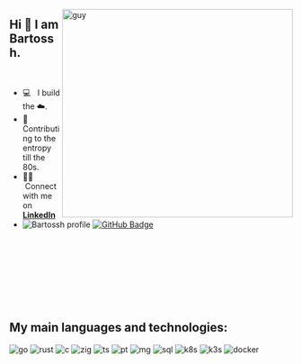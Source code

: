 
 <img align="right" height="370" alt="guy" width="410" src="https://i.pinimg.com/originals/e4/26/70/e426702edf874b181aced1e2fa5c6cde.gif" /> </a>
 
## Hi 👋 I am Bartossh.
<br />

- :computer: &nbsp; I build the ☁️.
- 🧮 &nbsp; Contributing to the entropy till the 80s.
- :technologist: &nbsp;Connect with me on **[LinkedIn](https://www.linkedin.com/in/bartoszadamlenart)**
- 	<img src="https://komarev.com/ghpvc/?username=bartossh&label=Profile%20views&color=brightgreen&style=plastic" alt="Bartossh profile"/> 
	<a href="https://github.com/bartossh?tab=followers"><img src="https://img.shields.io/github/followers/bartossh?label=Followers&style=social" alt="GitHub Badge"></a>
<br><br><br><br><br><br><br>
<p height="60"><p/>

## My main languages and technologies:

<p width="100%"/>
  <img  alt="go" src ="https://img.shields.io/badge/go-blue"/>
  <img  alt="rust" src ="https://img.shields.io/badge/rust-pink"/>
  <img  alt="c" src ="https://img.shields.io/badge/c-grey"/>
  <img  alt="zig" src ="https://img.shields.io/badge/zig-orange"/>
  <img  alt="ts" src ="https://img.shields.io/badge/ts-brown"/>
  <img  alt="pt" src ="https://img.shields.io/badge/python-yellow"/>
  <img  alt="mg" src ="https://img.shields.io/badge/mongo-green"/>
  <img  alt="sql" src ="https://img.shields.io/badge/postgres-blue"/>
  <img  alt="k8s" src ="https://img.shields.io/badge/k8s-blue"/>
  <img  alt="k3s" src ="https://img.shields.io/badge/k3s-yellow"/>
  <img  alt="docker" src ="https://img.shields.io/badge/docker-blue"/>
	
</p>
 
<br><br><br><br>
